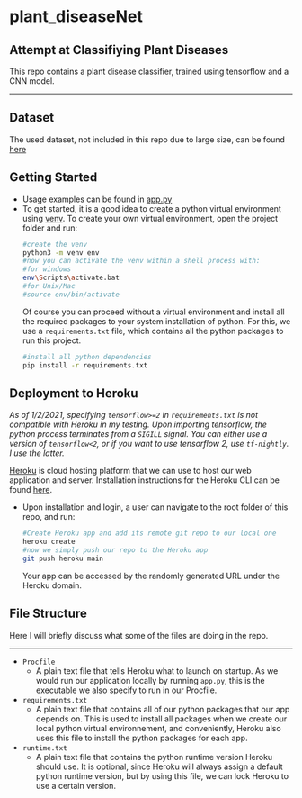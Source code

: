 # plant_diseaseNet
## Attempt at Classifiying Plant Diseases
This repo contains a plant disease classifier, trained using tensorflow and a CNN model.
***
## Dataset
The used dataset, not included in this repo due to large size, can be found [here](https://www.kaggle.com/vipoooool/new-plant-diseases-dataset)

## Getting Started
- Usage examples can be found in [app.py](app.py)
- To get started, it is a good idea to create a python virtual environment using [venv](https://docs.python.org/3/tutorial/venv.html). To create your own virtual environment, open the project folder and run:
    ```sh
    #create the venv
    python3 -m venv env
    #now you can activate the venv within a shell process with:
    #for windows
    env\Scripts\activate.bat
    #for Unix/Mac
    #source env/bin/activate
    ```
    Of course you can proceed without a virtual environment and install all the required packages to your system installation of python. For this, we use a `requirements.txt` file, which contains all the python packages to run this project.
    ```sh
    #install all python dependencies
    pip install -r requirements.txt
    ```

## Deployment to Heroku

*As of 1/2/2021, specifying `tensorflow>=2` in `requirements.txt` is not compatible with Heroku in my testing. Upon importing tensorflow, the python process terminates from a `SIGILL` signal. You can either use a version of `tensorflow<2`, or if you want to use tensorflow 2, use `tf-nightly`. I use the latter.*

[Heroku](https://www.heroku.com/about) is cloud hosting platform that we can use to host our web application and server. Installation instructions for the Heroku CLI can be found [here](https://devcenter.heroku.com/articles/heroku-cli).
- Upon installation and login, a user can navigate to the root folder of this repo, and run:

    ```sh
    #Create Heroku app and add its remote git repo to our local one
    heroku create
    #now we simply push our repo to the Heroku app
    git push heroku main
    ```
    Your app can be accessed by the randomly generated URL under the Heroku domain.

## File Structure

Here I will briefly discuss what some of the files are doing in the repo.
***
* `Procfile`
    * A plain text file that tells Heroku what to launch on startup. As we would run our application locally by running `app.py`, this is the executable we also specify to run in our Procfile.
* `requirements.txt`
    * A plain text file that contains all of our python packages that our app depends on. This is used to install all packages when we create our local python virtual environnement, and conveniently, Heroku also uses this file to install the python packages for each app.
* `runtime.txt`
    * A plain text file that contains the python runtime version Heroku should use. It is optional, since Heroku will always assign a default python runtime version, but by using this file, we can lock Heroku to use a certain version.
    
